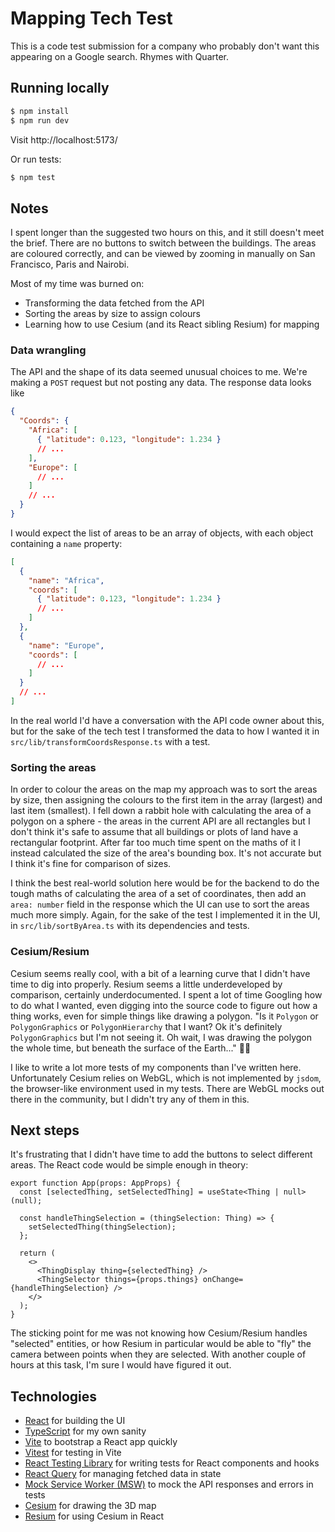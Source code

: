 # Mapping Tech Test

This is a code test submission for a company who probably don't want this appearing on a Google search. Rhymes with Quarter.

## Running locally

```bash
$ npm install
$ npm run dev
```

Visit http://localhost:5173/

Or run tests:

```bash
$ npm test
```

## Notes

I spent longer than the suggested two hours on this, and it still doesn't meet the brief. There are no buttons to switch between the buildings. The areas are coloured correctly, and can be viewed by zooming in manually on San Francisco, Paris and Nairobi.

Most of my time was burned on:

- Transforming the data fetched from the API
- Sorting the areas by size to assign colours
- Learning how to use Cesium (and its React sibling Resium) for mapping

### Data wrangling

The API and the shape of its data seemed unusual choices to me. We're making a `POST` request but not posting any data. The response data looks like

```json
{
  "Coords": {
    "Africa": [
      { "latitude": 0.123, "longitude": 1.234 }
      // ...
    ],
    "Europe": [
      // ...
    ]
    // ...
  }
}
```

I would expect the list of areas to be an array of objects, with each object containing a `name` property:

```json
[
  {
    "name": "Africa",
    "coords": [
      { "latitude": 0.123, "longitude": 1.234 }
      // ...
    ]
  },
  {
    "name": "Europe",
    "coords": [
      // ...
    ]
  }
  // ...
]
```

In the real world I'd have a conversation with the API code owner about this, but for the sake of the tech test I transformed the data to how I wanted it in `src/lib/transformCoordsResponse.ts` with a test.

### Sorting the areas

In order to colour the areas on the map my approach was to sort the areas by size, then assigning the colours to the first item in the array (largest) and last item (smallest). I fell down a rabbit hole with calculating the area of a polygon on a sphere - the areas in the current API are all rectangles but I don't think it's safe to assume that all buildings or plots of land have a rectangular footprint. After far too much time spent on the maths of it I instead calculated the size of the area's bounding box. It's not accurate but I think it's fine for comparison of sizes.

I think the best real-world solution here would be for the backend to do the tough maths of calculating the area of a set of coordinates, then add an `area: number` field in the response which the UI can use to sort the areas much more simply. Again, for the sake of the test I implemented it in the UI, in `src/lib/sortByArea.ts` with its dependencies and tests.

### Cesium/Resium

Cesium seems really cool, with a bit of a learning curve that I didn't have time to dig into properly. Resium seems a little underdeveloped by comparison, certainly underdocumented. I spent a lot of time Googling how to do what I wanted, even digging into the source code to figure out how a thing works, even for simple things like drawing a polygon. "Is it `Polygon` or `PolygonGraphics` or `PolygonHierarchy` that I want? Ok it's definitely `PolygonGraphics` but I'm not seeing it. Oh wait, I was drawing the polygon the whole time, but beneath the surface of the Earth..." 🤦‍♂️

I like to write a lot more tests of my components than I've written here. Unfortunately Cesium relies on WebGL, which is not implemented by `jsdom`, the browser-like environment used in my tests. There are WebGL mocks out there in the community, but I didn't try any of them in this.

## Next steps

It's frustrating that I didn't have time to add the buttons to select different areas. The React code would be simple enough in theory:

```tsx
export function App(props: AppProps) {
  const [selectedThing, setSelectedThing] = useState<Thing | null>(null);

  const handleThingSelection = (thingSelection: Thing) => {
    setSelectedThing(thingSelection);
  };

  return (
    <>
      <ThingDisplay thing={selectedThing} />
      <ThingSelector things={props.things} onChange={handleThingSelection} />
    </>
  );
}
```

The sticking point for me was not knowing how Cesium/Resium handles "selected" entities, or how Resium in particular would be able to "fly" the camera between points when they are selected. With another couple of hours at this task, I'm sure I would have figured it out.

## Technologies

- [React](https://react.dev) for building the UI
- [TypeScript](https://www.typescriptlang.org/) for my own sanity
- [Vite](https://vitejs.dev/) to bootstrap a React app quickly
- [Vitest](https://vitest.dev/) for testing in Vite
- [React Testing Library](https://testing-library.com/docs/react-testing-library/intro/) for writing tests for React components and hooks
- [React Query](https://tanstack.com/query/v3/docs/react/overview) for managing fetched data in state
- [Mock Service Worker (MSW)](https://mswjs.io/) to mock the API responses and errors in tests
- [Cesium](https://cesium.com/) for drawing the 3D map
- [Resium](https://resium.reearth.io/) for using Cesium in React
